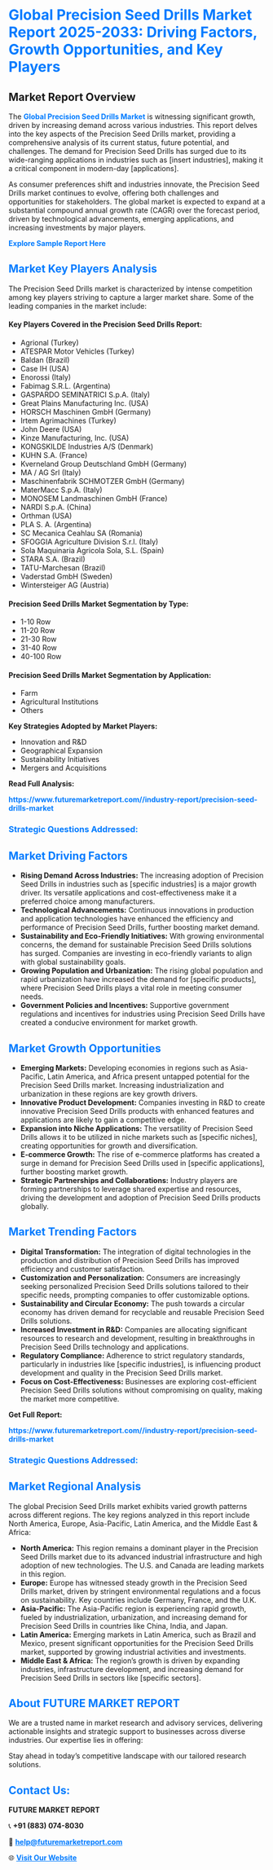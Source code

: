 <h1 style="color: #007BFF;">Global Precision Seed Drills Market Report 2025-2033: Driving Factors, Growth Opportunities, and Key Players</h1>

<section id="overview">
<h2>Market Report Overview</h2>
<p>The <a href="https://www.futuremarketreport.com//industry-report/precision-seed-drills-market" style="color: #007BFF; text-decoration: none;"><strong>Global Precision Seed Drills Market</strong></a> is witnessing significant growth, driven by increasing demand across various industries. This report delves into the key aspects of the Precision Seed Drills market, providing a comprehensive analysis of its current status, future potential, and challenges. The demand for Precision Seed Drills has surged due to its wide-ranging applications in industries such as [insert industries], making it a critical component in modern-day [applications].</p>
<p>As consumer preferences shift and industries innovate, the Precision Seed Drills market continues to evolve, offering both challenges and opportunities for stakeholders. The global market is expected to expand at a substantial compound annual growth rate (CAGR) over the forecast period, driven by technological advancements, emerging applications, and increasing investments by major players.</p>
</section>

<section id="overview">
<p><a href="https://www.futuremarketreport.com//request-sample/reportId=89884" style="color: #007BFF; text-decoration: none;"><strong>Explore Sample Report Here</strong></a></p>
</section>

<section id="key-players">
<h2 style="color: #007BFF;">Market Key Players Analysis</h2>
<p>The Precision Seed Drills market is characterized by intense competition among key players striving to capture a larger market share. Some of the leading companies in the market include:</p>
<h4>Key Players Covered in the Precision Seed Drills Report:</h4>
<ul><li>Agrional (Turkey)</li><li>ATESPAR Motor Vehicles (Turkey)</li><li>Baldan (Brazil)</li><li>Case IH (USA)</li><li>Enorossi (Italy)</li><li>Fabimag S.R.L. (Argentina)</li><li>GASPARDO SEMINATRICI S.p.A. (Italy)</li><li>Great Plains Manufacturing Inc. (USA)</li><li>HORSCH Maschinen GmbH (Germany)</li><li>Irtem Agrimachines (Turkey)</li><li>John Deere (USA)</li><li>Kinze Manufacturing, Inc. (USA)</li><li>KONGSKILDE Industries A/S (Denmark)</li><li>KUHN S.A. (France)</li><li>Kverneland Group Deutschland GmbH (Germany)</li><li>MA / AG Srl (Italy)</li><li>Maschinenfabrik SCHMOTZER GmbH (Germany)</li><li>MaterMacc S.p.A. (Italy)</li><li>MONOSEM Landmaschinen GmbH (France)</li><li>NARDI S.p.A. (China)</li><li>Orthman (USA)</li><li>PLA S. A. (Argentina)</li><li>SC Mecanica Ceahlau SA (Romania)</li><li>SFOGGIA Agriculture Division S.r.l. (Italy)</li><li>Sola Maquinaria Agricola Sola, S.L. (Spain)</li><li>STARA S.A. (Brazil)</li><li>TATU-Marchesan (Brazil)</li><li>Vaderstad GmbH (Sweden)</li><li>Wintersteiger AG (Austria)</li></ul>
<h4>Precision Seed Drills Market Segmentation by Type:</h4>
<ul><li>1-10 Row</li><li>11-20 Row</li><li>21-30 Row</li><li>31-40 Row</li><li>40-100 Row</li></ul>

<h4>Precision Seed Drills Market Segmentation by Application:</h4>
<ul><li>Farm</li><li>Agricultural Institutions</li><li>Others</li></ul>
<p><strong>Key Strategies Adopted by Market Players:</strong></p>
<ul>
<li>Innovation and R&D</li>
<li>Geographical Expansion</li>
<li>Sustainability Initiatives</li>
<li>Mergers and Acquisitions</li>
</ul>
</section>

<section>
<p><strong>Read Full Analysis: </strong></p><a href="https://www.futuremarketreport.com//industry-report/precision-seed-drills-market" style="color: #007BFF; text-decoration: none;"><strong>https://www.futuremarketreport.com//industry-report/precision-seed-drills-market</strong></a>
<h3 style="color: #007BFF;">Strategic Questions Addressed:</h3>
</section>

<section id="driving-factors">
<h2 style="color: #007BFF;">Market Driving Factors</h2>
<ul>
<li><strong>Rising Demand Across Industries:</strong> The increasing adoption of Precision Seed Drills in industries such as [specific industries] is a major growth driver. Its versatile applications and cost-effectiveness make it a preferred choice among manufacturers.</li>
<li><strong>Technological Advancements:</strong> Continuous innovations in production and application technologies have enhanced the efficiency and performance of Precision Seed Drills, further boosting market demand.</li>
<li><strong>Sustainability and Eco-Friendly Initiatives:</strong> With growing environmental concerns, the demand for sustainable Precision Seed Drills solutions has surged. Companies are investing in eco-friendly variants to align with global sustainability goals.</li>
<li><strong>Growing Population and Urbanization:</strong> The rising global population and rapid urbanization have increased the demand for [specific products], where Precision Seed Drills plays a vital role in meeting consumer needs.</li>
<li><strong>Government Policies and Incentives:</strong> Supportive government regulations and incentives for industries using Precision Seed Drills have created a conducive environment for market growth.</li>
</ul>
</section>

<section id="growth-opportunities">
<h2 style="color: #007BFF;">Market Growth Opportunities</h2>
<ul>
<li><strong>Emerging Markets:</strong> Developing economies in regions such as Asia-Pacific, Latin America, and Africa present untapped potential for the Precision Seed Drills market. Increasing industrialization and urbanization in these regions are key growth drivers.</li>
<li><strong>Innovative Product Development:</strong> Companies investing in R&D to create innovative Precision Seed Drills products with enhanced features and applications are likely to gain a competitive edge.</li>
<li><strong>Expansion into Niche Applications:</strong> The versatility of Precision Seed Drills allows it to be utilized in niche markets such as [specific niches], creating opportunities for growth and diversification.</li>
<li><strong>E-commerce Growth:</strong> The rise of e-commerce platforms has created a surge in demand for Precision Seed Drills used in [specific applications], further boosting market growth.</li>
<li><strong>Strategic Partnerships and Collaborations:</strong> Industry players are forming partnerships to leverage shared expertise and resources, driving the development and adoption of Precision Seed Drills products globally.</li>
</ul>
</section>

<section id="trending-factors">
<h2 style="color: #007BFF;">Market Trending Factors</h2>
<ul>
<li><strong>Digital Transformation:</strong> The integration of digital technologies in the production and distribution of Precision Seed Drills has improved efficiency and customer satisfaction.</li>
<li><strong>Customization and Personalization:</strong> Consumers are increasingly seeking personalized Precision Seed Drills solutions tailored to their specific needs, prompting companies to offer customizable options.</li>
<li><strong>Sustainability and Circular Economy:</strong> The push towards a circular economy has driven demand for recyclable and reusable Precision Seed Drills solutions.</li>
<li><strong>Increased Investment in R&D:</strong> Companies are allocating significant resources to research and development, resulting in breakthroughs in Precision Seed Drills technology and applications.</li>
<li><strong>Regulatory Compliance:</strong> Adherence to strict regulatory standards, particularly in industries like [specific industries], is influencing product development and quality in the Precision Seed Drills market.</li>
<li><strong>Focus on Cost-Effectiveness:</strong> Businesses are exploring cost-efficient Precision Seed Drills solutions without compromising on quality, making the market more competitive.</li>
</ul>
</section>

<section>
<p><strong>Get Full Report: </strong></p><a href="https://www.futuremarketreport.com//industry-report/precision-seed-drills-market" style="color: #007BFF; text-decoration: none;"><strong>https://www.futuremarketreport.com//industry-report/precision-seed-drills-market</strong></a>
<h3 style="color: #007BFF;">Strategic Questions Addressed:</h3>
</section>


<section id="regional-analysis">
<h2 style="color: #007BFF;">Market Regional Analysis</h2>
<p>The global Precision Seed Drills market exhibits varied growth patterns across different regions. The key regions analyzed in this report include North America, Europe, Asia-Pacific, Latin America, and the Middle East & Africa:</p>
<ul>
<li><strong>North America:</strong> This region remains a dominant player in the Precision Seed Drills market due to its advanced industrial infrastructure and high adoption of new technologies. The U.S. and Canada are leading markets in this region.</li>
<li><strong>Europe:</strong> Europe has witnessed steady growth in the Precision Seed Drills market, driven by stringent environmental regulations and a focus on sustainability. Key countries include Germany, France, and the U.K.</li>
<li><strong>Asia-Pacific:</strong> The Asia-Pacific region is experiencing rapid growth, fueled by industrialization, urbanization, and increasing demand for Precision Seed Drills in countries like China, India, and Japan.</li>
<li><strong>Latin America:</strong> Emerging markets in Latin America, such as Brazil and Mexico, present significant opportunities for the Precision Seed Drills market, supported by growing industrial activities and investments.</li>
<li><strong>Middle East & Africa:</strong> The region’s growth is driven by expanding industries, infrastructure development, and increasing demand for Precision Seed Drills in sectors like [specific sectors].</li>
</ul>
</section>

<footer>
<h2 style="color: #007BFF;">About FUTURE MARKET REPORT</h2>
<p>We are a trusted name in market research and advisory services, delivering actionable insights and strategic support to businesses across diverse industries. Our expertise lies in offering:</p>

<p>Stay ahead in today’s competitive landscape with our tailored research solutions.</p>

<h2 style="color: #007BFF;">Contact Us:</h2>
<p><strong>FUTURE MARKET REPORT</strong></p>
<p>📞 <strong>+91 (883) 074-8030</strong></p>
<p>📧 <strong><a href="mailto:help@futuremarketreport.com" style="color: #007BFF;">help@futuremarketreport.com</a></strong></p>
<p>🌐 <strong><a href="https://www.futuremarketreport.com/" style="color: #007BFF;">Visit Our Website</a></strong></p>
</footer>